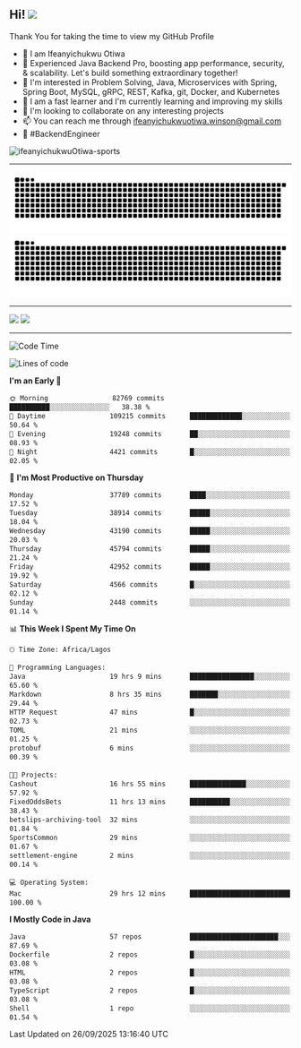 <!-- BLOG-POST-LIST:START --><!-- BLOG-POST-LIST:END -->

## Hi! <img src="https://media.giphy.com/media/hvRJCLFzcasrR4ia7z/giphy.gif" width="4%"> 

Thank You for taking the time to view my GitHub Profile

- 👋 I am Ifeanyichukwu Otiwa
- 🚀 Experienced Java Backend Pro, boosting app performance, security, & scalability. Let's build something extraordinary together!
- 👀 I'm interested in Problem Solving, Java, Microservices with Spring, Spring Boot, MySQL, gRPC, REST, Kafka, git, Docker, and Kubernetes
- 🌱 I am a fast learner and I'm currently learning and improving my skills
- 💞️ I'm looking to collaborate on any interesting projects
- 📫 You can reach me through ifeanyichukwuotiwa.winson@gmail.com
- 🚀 #BackendEngineer

<p align="left" marginTop="10px"> <img src="https://komarev.com/ghpvc/?username=ifeanyichukwuOtiwa-sports&label=Profile%20views&color=0e75b6&style=for-the-badge" alt="ifeanyichukwuOtiwa-sports" /> </p>

***

<!--🐍📈SNAKEGRAPH / 🌐WEBSITE: https://github.com/Platane/snk -->
![github contribution grid snake animation](https://raw.githubusercontent.com/ifeanyichukwuOtiwa-sports/ifeanyichukwuOtiwa-sports/output/github-contribution-grid-snake-dark.svg#gh-dark-mode-only)![github contribution grid snake animation](https://raw.githubusercontent.com/ifeanyichukwuOtiwa-sports/ifeanyichukwuOtiwa-sports/output/github-contribution-grid-snake.svg#gh-light-mode-only)

***

<p float="left">
  <img float="left" src="https://github-readme-stats.vercel.app/api?username=ifeanyichukwuOtiwa-sports&count_private=true&include_all_commits=true&theme=react&show_icons=true" />
  <img float="right" src="https://github-readme-stats.vercel.app/api/top-langs/?username=ifeanyichukwuOtiwa-sports&layout=compact&show_icons=true&theme=react" /> 
</p>

***



<!--START_SECTION:waka-->
![Code Time](http://img.shields.io/badge/Code%20Time-4%2C265%20hrs%2053%20mins-blue)

![Lines of code](https://img.shields.io/badge/From%20Hello%20World%20I%27ve%20Written-61.3%20million%20lines%20of%20code-blue)

**I'm an Early 🐤** 

```text
🌞 Morning                82769 commits       ██████████░░░░░░░░░░░░░░░   38.38 % 
🌆 Daytime                109215 commits      █████████████░░░░░░░░░░░░   50.64 % 
🌃 Evening                19248 commits       ██░░░░░░░░░░░░░░░░░░░░░░░   08.93 % 
🌙 Night                  4421 commits        █░░░░░░░░░░░░░░░░░░░░░░░░   02.05 % 
```
📅 **I'm Most Productive on Thursday** 

```text
Monday                   37789 commits       ████░░░░░░░░░░░░░░░░░░░░░   17.52 % 
Tuesday                  38914 commits       █████░░░░░░░░░░░░░░░░░░░░   18.04 % 
Wednesday                43190 commits       █████░░░░░░░░░░░░░░░░░░░░   20.03 % 
Thursday                 45794 commits       █████░░░░░░░░░░░░░░░░░░░░   21.24 % 
Friday                   42952 commits       █████░░░░░░░░░░░░░░░░░░░░   19.92 % 
Saturday                 4566 commits        █░░░░░░░░░░░░░░░░░░░░░░░░   02.12 % 
Sunday                   2448 commits        ░░░░░░░░░░░░░░░░░░░░░░░░░   01.14 % 
```


📊 **This Week I Spent My Time On** 

```text
🕑︎ Time Zone: Africa/Lagos

💬 Programming Languages: 
Java                     19 hrs 9 mins       ████████████████░░░░░░░░░   65.60 % 
Markdown                 8 hrs 35 mins       ███████░░░░░░░░░░░░░░░░░░   29.44 % 
HTTP Request             47 mins             █░░░░░░░░░░░░░░░░░░░░░░░░   02.73 % 
TOML                     21 mins             ░░░░░░░░░░░░░░░░░░░░░░░░░   01.25 % 
protobuf                 6 mins              ░░░░░░░░░░░░░░░░░░░░░░░░░   00.39 % 

🐱‍💻 Projects: 
Cashout                  16 hrs 55 mins      ██████████████░░░░░░░░░░░   57.92 % 
FixedOddsBets            11 hrs 13 mins      ██████████░░░░░░░░░░░░░░░   38.43 % 
betslips-archiving-tool  32 mins             ░░░░░░░░░░░░░░░░░░░░░░░░░   01.84 % 
SportsCommon             29 mins             ░░░░░░░░░░░░░░░░░░░░░░░░░   01.67 % 
settlement-engine        2 mins              ░░░░░░░░░░░░░░░░░░░░░░░░░   00.14 % 

💻 Operating System: 
Mac                      29 hrs 12 mins      █████████████████████████   100.00 % 
```

**I Mostly Code in Java** 

```text
Java                     57 repos            ██████████████████████░░░   87.69 % 
Dockerfile               2 repos             █░░░░░░░░░░░░░░░░░░░░░░░░   03.08 % 
HTML                     2 repos             █░░░░░░░░░░░░░░░░░░░░░░░░   03.08 % 
TypeScript               2 repos             █░░░░░░░░░░░░░░░░░░░░░░░░   03.08 % 
Shell                    1 repo              ░░░░░░░░░░░░░░░░░░░░░░░░░   01.54 % 
```




 Last Updated on 26/09/2025 13:16:40 UTC
<!--END_SECTION:waka-->

<!--
<p align="center">
![trophy](https://github-profile-trophy.vercel.app/?username=ifeanyichukwuOtiwa-sports&theme=onedark) (https://github.com/ryo-ma/github-profile-trophy)
</p>
-->

<!---
ifeanyi-otiwa/ifeanyi-otiwa is a ✨ special ✨ repository because its `README.md` (this file) appears on your GitHub profile.
You can click the Preview link to take a look at your changes.
--->
